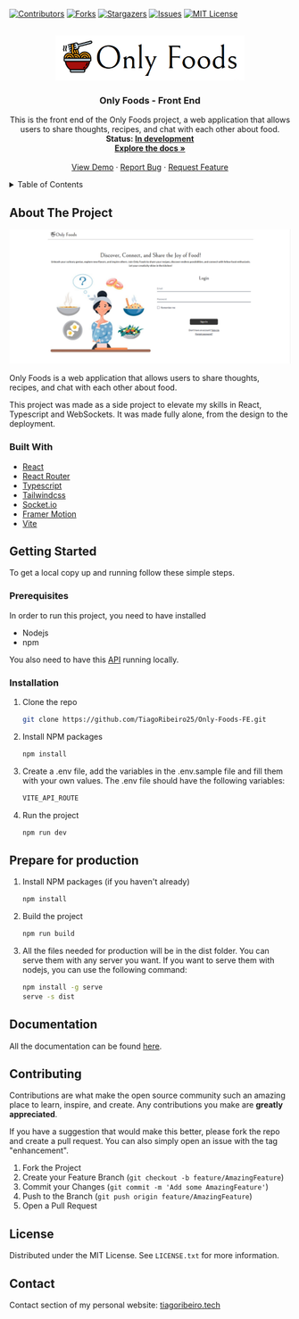 
[![Contributors][contributors-shield]][contributors-url]
[![Forks][forks-shield]][forks-url]
[![Stargazers][stars-shield]][stars-url]
[![Issues][issues-shield]][issues-url]
[![MIT License][license-shield]][license-url]

<!-- PROJECT LOGO -->
<br />
<div align="center">
  <img src="images/logo.png" alt="Logo" width="340" height="80">

  <h3 align="center">Only Foods - Front End</h3>

  <p align="center">
    This is the front end of the Only Foods project, a web application that allows users to share thoughts, recipes, and chat with each other about food.
    <br />
    <strong>Status: <u>In development</u></strong>
    <br />
    <a href="https://github.com/TiagoRibeiro25/Only-Foods-Docs"><strong>Explore the docs »</strong></a>
    <br />
    <br />
    <a href="https://onlyfoods.netlify.app/">View Demo</a>
    ·
    <a href="https://github.com/TiagoRibeiro25/Only-Foods-FE/issues">Report Bug</a>
    ·
    <a href="https://github.com/TiagoRibeiro25/Only-Foods-FE/issues">Request Feature</a>
  </p>
</div>

<!-- TABLE OF CONTENTS -->
<details>
  <summary>Table of Contents</summary>
  <ol>
    <li>
      <a href="#about-the-project">About The Project</a>
      <ul>
        <li><a href="#built-with">Built With</a></li>
      </ul>
    </li>
    <li>
      <a href="#getting-started">Getting Started</a>
      <ul>
        <li><a href="#prerequisites">Prerequisites</a></li>
        <li><a href="#installation">Installation</a></li>
       <li><a href="#prepare-for-production">Prepare for production</a></li>
      </ul>
    </li>
   <li><a href="#documentation">Documentation</a></li>
    <li><a href="#contributing">Contributing</a></li>
    <li><a href="#license">License</a></li>
    <li><a href="#contact">Contact</a></li>
  </ol>
</details>

<!-- ABOUT THE PROJECT -->
## About The Project

[![Product Name Screen Shot][product-screenshot]](https://onlyfoods.netlify.app/)

Only Foods is a web application that allows users to share thoughts, recipes, and chat with each other about food.

This project was made as a side project to elevate my skills in React, Typescript and WebSockets. It was made fully alone, from the design to the deployment.

### Built With

* [React](https://react.dev/)
* [React Router](https://reactrouter.com/)
* [Typescript](https://www.typescriptlang.org/)
* [Tailwindcss](https://tailwindcss.com/)
* [Socket.io](https://socket.io/)
* [Framer Motion](https://www.framer.com/motion/)
* [Vite](https://vitejs.dev/)

<!-- GETTING STARTED -->
## Getting Started

To get a local copy up and running follow these simple steps.

### Prerequisites

In order to run this project, you need to have installed

* Nodejs
* npm

You also need to have this [API](https://github.com/TiagoRibeiro25/Only-Foods-BE) running locally.

### Installation

1. Clone the repo

   ```sh
   git clone https://github.com/TiagoRibeiro25/Only-Foods-FE.git
   ```

2. Install NPM packages

   ```sh
   npm install
   ```

3. Create a .env file, add the variables in the .env.sample file and fill them with your own values. The .env file should have the following variables:

   ```js
   VITE_API_ROUTE
   ```

4. Run the project

   ```sh
   npm run dev
   ```

<!-- Production -->
## Prepare for production

1. Install NPM packages (if you haven't already)

   ```sh
   npm install
   ```

2. Build the project

   ```sh
   npm run build
   ```

3. All the files needed for production will be in the dist folder. You can serve them with any server you want. If you want to serve them with nodejs, you can use the following command:

   ```sh
   npm install -g serve
   serve -s dist
   ```

<!-- Documentation -->
## Documentation

All the documentation can be found [here](https://github.com/TiagoRibeiro25/Only-Foods-Docs).

<!-- CONTRIBUTING -->
## Contributing

Contributions are what make the open source community such an amazing place to learn, inspire, and create. Any contributions you make are **greatly appreciated**.

If you have a suggestion that would make this better, please fork the repo and create a pull request. You can also simply open an issue with the tag "enhancement".

1. Fork the Project
2. Create your Feature Branch (`git checkout -b feature/AmazingFeature`)
3. Commit your Changes (`git commit -m 'Add some AmazingFeature'`)
4. Push to the Branch (`git push origin feature/AmazingFeature`)
5. Open a Pull Request

<!-- LICENSE -->
## License

Distributed under the MIT License. See `LICENSE.txt` for more information.

<!-- CONTACT -->
## Contact

Contact section of my personal website:
[tiagoribeiro.tech](https://tiagoribeiro.tech/)

<!-- MARKDOWN LINKS & IMAGES -->
[contributors-shield]: https://img.shields.io/github/contributors/TiagoRibeiro25/Only-Foods-FE.svg?style=for-the-badge
[contributors-url]: https://github.com/TiagoRibeiro25/Only-Foods-FE/graphs/contributors
[forks-shield]: https://img.shields.io/github/forks/TiagoRibeiro25/Only-Foods-FE.svg?style=for-the-badge
[forks-url]: https://github.com/TiagoRibeiro25/Only-Foods-FE/network/members
[stars-shield]: https://img.shields.io/github/stars/TiagoRibeiro25/Only-Foods-FE.svg?style=for-the-badge
[stars-url]: https://github.com/TiagoRibeiro25/Only-Foods-FE/stargazers
[issues-shield]: https://img.shields.io/github/issues/TiagoRibeiro25/Only-Foods-FE.svg?style=for-the-badge
[issues-url]: https://github.com/TiagoRibeiro25/Only-Foods-FE/issues
[license-shield]: https://img.shields.io/github/license/TiagoRibeiro25/Only-Foods-FE.svg?style=for-the-badge
[license-url]: https://github.com/TiagoRibeiro25/Only-Foods-FE/blob/master/LICENSE.txt
[product-screenshot]: images/screenshot.png
